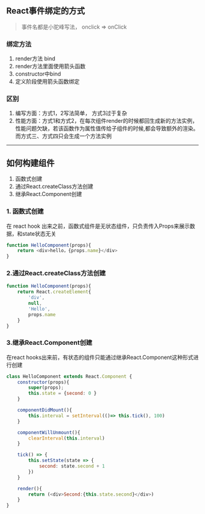 ## React事件绑定的方式

> 事件名都是小驼峰写法， onclick => onClick

### 绑定方法
1. render方法 bind
2. render方法里面使用箭头函数
3. constructor中bind
4. 定义阶段使用箭头函数绑定


### 区别
1. 编写方面：方式1，2写法简单， 方式3过于复杂
2. 性能方面：方式1和方式2，在每次组件render的时候都回生成新的方法实例，性能问题欠缺，若该函数作为属性值传给子组件的时候,都会导致额外的渲染。而方式三、方式四只会生成一个方法实例

--- 
## 如何构建组件
1. 函数式创建
2. 通过React.createClass方法创建
3. 继承React.Component创建

### 1. 函数式创建
在 react hook 出来之前，函数式组件是无状态组件，只负责传入Props来展示数据，和state状态无关

```js
function HelloComponent(props){
    return <div>hello，{props.name}</div>
}
```

### 2.通过React.createClass方法创建
```js
function HelloComponent(props){
    return React.createElement{
        'div',
        null,
        'Hello',
        props.name
    }
}
```

### 3.继承React.Component创建
在react hooks出来前，有状态的组件只能通过继承React.Component这种形式进行创建
```js
class HelloComponent extends React.Component {
    constructor(props){
        super(props);
        this.state = {second: 0 }
    }

    componentDidMount(){
        this.interval = setInterval(()=> this.tick(), 100)
    }

    componentWillUnmount(){
        clearInterval(this.interval)
    }

    tick() => {
        this.setState(state => {
            second: state.second + 1
        })
    }

    render(){
        return (<div>Second:{this.state.second}</div>)
    }
}
```



